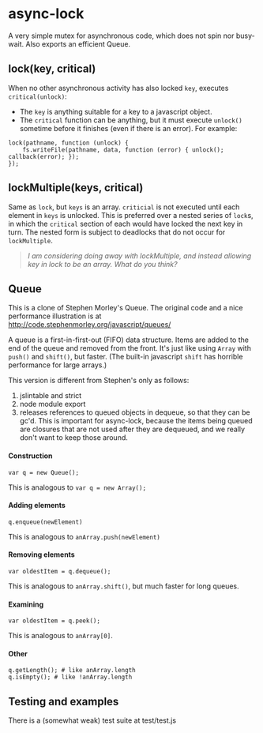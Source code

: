 # async-lock
A very simple mutex for asynchronous code, which does not spin nor busy-wait. Also exports an efficient Queue.

## lock(key, critical)

When no other asynchronous activity has also locked `key`, executes `critical(unlock)`:
* The `key` is anything suitable for a key to a javascript object.
* The `critical` function can be anything, but it must execute `unlock()` sometime before it finishes (even if there is an error).
For example:
```
lock(pathname, function (unlock) {
    fs.writeFile(pathname, data, function (error) { unlock(); callback(error); });
});
```

## lockMultiple(keys, critical)

Same as `lock`, but `keys` is an array. `criticial` is not executed until each element in `keys` is unlocked. This is preferred over a nested series of `lock`s, in which the `critical` section of each would have locked the next key in turn. The nested form is subject to deadlocks that do not occur for `lockMultiple`.

> *I am considering doing away with lockMultiple, and instead allowing key in lock to be an array. What do you think?*

## Queue

This is a clone of Stephen Morley's Queue. The original code and a nice performance illustration is at http://code.stephenmorley.org/javascript/queues/

A queue is a first-in-first-out (FIFO) data structure. Items are added to the end of the queue and removed from the front. It's just like using `Array` with `push()` and `shift()`, but faster. (The built-in javascript `shift` has horrible performance for large arrays.)

This version is different from Stephen's only as follows:

1. jslintable and strict
2. node module export
3. releases references to queued objects in dequeue, so that they can be gc'd. This is important for async-lock, because the items being queued are closures that are not used after they are dequeued, and we really don't want to keep those around.

#### Construction
```
var q = new Queue();
```
This is analogous to `var q = new Array();`

#### Adding elements
```
q.enqueue(newElement)
```
This is analogous to `anArray.push(newElement)`

#### Removing elements
```
var oldestItem = q.dequeue();
```
This is analogous to `anArray.shift()`, but much faster for long queues.

#### Examining 
```
var oldestItem = q.peek();
```
This is analogous to `anArray[0]`.

#### Other
```
q.getLength(); # like anArray.length
q.isEmpty(); # like !anArray.length
```

## Testing and examples

There is a (somewhat weak) test suite at test/test.js